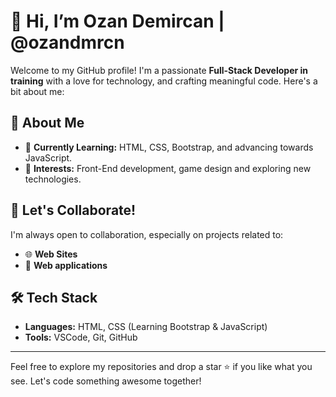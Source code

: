 # 👋 Hi, I’m Ozan Demircan | @ozandmrcn  

Welcome to my GitHub profile! I'm a passionate **Full-Stack Developer in training** with a love for technology, and crafting meaningful code. Here's a bit about me:  

## 🚀 About Me   
- 🌱 **Currently Learning:** HTML, CSS, Bootstrap, and advancing towards JavaScript.  
- 👀 **Interests:** Front-End development, game design and exploring new technologies.    

## 💬 Let's Collaborate!  
I'm always open to collaboration, especially on projects related to:  
- 🌐 **Web Sites**
- 📱 **Web applications**   

## 🛠️ Tech Stack  
- **Languages:** HTML, CSS (Learning Bootstrap & JavaScript)  
- **Tools:** VSCode, Git, GitHub  

---

Feel free to explore my repositories and drop a star ⭐ if you like what you see. Let's code something awesome together!  
